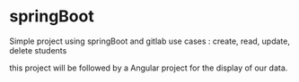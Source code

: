 # springBoot

Simple project using springBoot and gitlab
use cases :
create, read, update, delete students 

this project will be followed by a Angular project for the display of our data.
